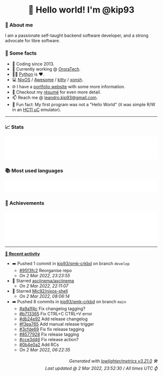 <!-- README template, populated using this action:
     https://github.com/kip93/kip93/blob/main/.github/workflows/readme.yml. -->

<h1 align="center">👋 Hello world! I'm @kip93</h1> <!-- LOGIN => username -->

### 👤 About me

I am a passionate self-taught backend software developer, and a strong advocate for libre software.


### 💬 Some facts

* 📅 Coding since 2013.
* 💼 Currently working @ [OroraTech](https://ororatech.com/).
* 👨‍💻 [Python](https://github.com/search?q=user%3Akip93&l=python) is ❤️. <!-- LOGIN => username -->
* 💻 [NixOS](https://github.com/NixOS/) /
     [Awesome](https://github.com/awesomeWM/) /
     [kitty](https://github.com/kovidgoyal/kitty/) /
     [xonsh](https://github.com/xonsh/).
* 🌐 I have a [portfolio website](https://kip93.net/) with some more information.
* 📝 Checkout my [résumé](https://kip93.net/resume/) for even more detail.
* 📫 Reach me @ [leandro.kip93@gmail.com](mailto:leandro.kip93@gmail.com).
* 🎲 Fun fact: My first program was not a "Hello World" (it was simple R/W in an [HC11 µC](https://en.wikipedia.org/wiki/68HC11) emulator).


-----------------------------------------------------------------------------------------------------------------------


### 📈 Stats

![](./stats.svg)


### 📚 Most used languages <!-- by percentage, in decreasing order -->

![](./languages.svg)


### 🏅 Achievements

![](./achievements.svg)


-----------------------------------------------------------------------------------------------------------------------


**[📰 Recent activity](https://github.com/kip93)**
* ➡️ Pushed 1 commit in [kip93/qmk-crkbd](https://github.com/kip93/qmk-crkbd) on branch `develop`
  * [#95f3fc2](https://github.com/kip93/qmk-crkbd/commit/95f3fc2) Reorganise repo
  * *On 2 Mar 2022, 23:23:55*
* 🌟 Starred [asciinema/asciinema](https://github.com/asciinema/asciinema)
  * *On 2 Mar 2022, 22:11:07*
* 🌟 Starred [Mic92/nixos-shell](https://github.com/Mic92/nixos-shell)
  * *On 2 Mar 2022, 08:06:14*
* ➡️ Pushed 8 commits in [kip93/qmk-crkbd](https://github.com/kip93/qmk-crkbd) on branch `main`
  * [#a9a1f4c](https://github.com/kip93/qmk-crkbd/commit/a9a1f4c) Fix changelog tagging?
  * [#b713365](https://github.com/kip93/qmk-crkbd/commit/b713365) Fix CTRL+C CTRL+V error
  * [#db24e92](https://github.com/kip93/qmk-crkbd/commit/db24e92) Add release changelog
  * [#f3ea765](https://github.com/kip93/qmk-crkbd/commit/f3ea765) Add manual release trigger
  * [#3cfde69](https://github.com/kip93/qmk-crkbd/commit/3cfde69) Fix fix release tagging
  * [#8577928](https://github.com/kip93/qmk-crkbd/commit/8577928) Fix release tagging
  * [#cce3d46](https://github.com/kip93/qmk-crkbd/commit/cce3d46) Fix release action?
  * [#0b4e0a2](https://github.com/kip93/qmk-crkbd/commit/0b4e0a2) Add RCs
  * *On 2 Mar 2022, 06:22:35*
 <!-- Last activity -->


<h6 align="right"><em>
    Generated with <a href="https://github.com/lowlighter/metrics/tree/latest/">lowlighter/metrics v3.21.0</a> 🛠️<br> <!-- VERSION => MAJOR.minor.patch -->
    Last updated @ 2 Mar 2022, 23:52:30 / All times UTC ⌚ <!-- meta.generated => DD/MM/YYYY, hh:mm -->
</em></h6>
